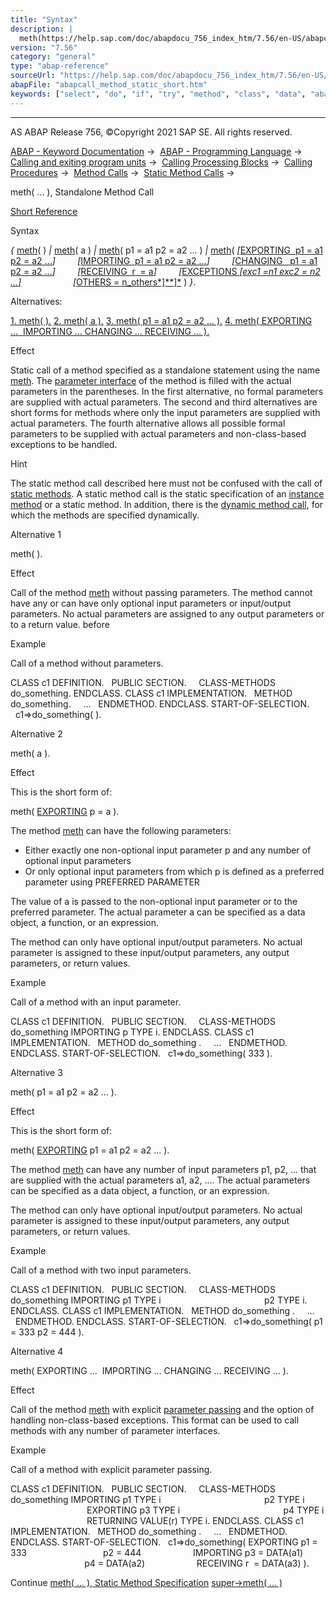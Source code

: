 ```yaml
---
title: "Syntax"
description: |
  meth(https://help.sap.com/doc/abapdocu_756_index_htm/7.56/en-US/abapcall_method_meth_ident_stat.htm)( )  meth(https://help.sap.com/doc/abapdocu_756_index_htm/7.56/en-US/abapcall_method_meth_ident_stat.htm)( a )  meth(https://help.sap.com/doc/abapdocu_756_index_htm/7.56/en-US/abapcall
version: "7.56"
category: "general"
type: "abap-reference"
sourceUrl: "https://help.sap.com/doc/abapdocu_756_index_htm/7.56/en-US/abapcall_method_static_short.htm"
abapFile: "abapcall_method_static_short.htm"
keywords: ["select", "do", "if", "try", "method", "class", "data", "abapcall", "static", "short"]
---
```


* * *

AS ABAP Release 756, ©Copyright 2021 SAP SE. All rights reserved.

[ABAP - Keyword Documentation](https://help.sap.com/doc/abapdocu_756_index_htm/7.56/en-US/abenabap.htm) →  [ABAP - Programming Language](https://help.sap.com/doc/abapdocu_756_index_htm/7.56/en-US/abenabap_reference.htm) →  [Calling and exiting program units](https://help.sap.com/doc/abapdocu_756_index_htm/7.56/en-US/abenabap_execution.htm) →  [Calling Processing Blocks](https://help.sap.com/doc/abapdocu_756_index_htm/7.56/en-US/abencall_processing_blocks.htm) →  [Calling Procedures](https://help.sap.com/doc/abapdocu_756_index_htm/7.56/en-US/abencall_procedures.htm) →  [Method Calls](https://help.sap.com/doc/abapdocu_756_index_htm/7.56/en-US/abenmethod_calls.htm) →  [Static Method Calls](https://help.sap.com/doc/abapdocu_756_index_htm/7.56/en-US/abenmethod_calls_static.htm) → 

meth( ... ), Standalone Method Call

[Short Reference](https://help.sap.com/doc/abapdocu_756_index_htm/7.56/en-US/abenmeth_call_shortref.htm)

Syntax

*{* [meth](https://help.sap.com/doc/abapdocu_756_index_htm/7.56/en-US/abapcall_method_meth_ident_stat.htm)( )
*|* [meth](https://help.sap.com/doc/abapdocu_756_index_htm/7.56/en-US/abapcall_method_meth_ident_stat.htm)( a )
*|* [meth](https://help.sap.com/doc/abapdocu_756_index_htm/7.56/en-US/abapcall_method_meth_ident_stat.htm)( p1 = a1 p2 = a2 ... )
*|* [meth](https://help.sap.com/doc/abapdocu_756_index_htm/7.56/en-US/abapcall_method_meth_ident_stat.htm)( *\[*[EXPORTING  p1 = a1 p2 = a2 ...](https://help.sap.com/doc/abapdocu_756_index_htm/7.56/en-US/abapcall_method_parameters.htm)*\]*
        *\[*[IMPORTING  p1 = a1 p2 = a2 ...](https://help.sap.com/doc/abapdocu_756_index_htm/7.56/en-US/abapcall_method_parameters.htm)*\]*
        *\[*[CHANGING   p1 = a1 p2 = a2 ...](https://help.sap.com/doc/abapdocu_756_index_htm/7.56/en-US/abapcall_method_parameters.htm)*\]*
        *\[*[RECEIVING  r  = a](https://help.sap.com/doc/abapdocu_756_index_htm/7.56/en-US/abapcall_method_parameters.htm)*\]*
        *\[*[EXCEPTIONS *\[*exc1 =n1 exc2 = n2 ...*\]*](https://help.sap.com/doc/abapdocu_756_index_htm/7.56/en-US/abapcall_method_parameters.htm)
                    *\[*[OTHERS = n\_others*\]**\]*](https://help.sap.com/doc/abapdocu_756_index_htm/7.56/en-US/abapcall_method_parameters.htm) ) *}*.

Alternatives:

[1\. meth( ).](#!ABAP_ALTERNATIVE_1@1@)
[2\. meth( a ).](#!ABAP_ALTERNATIVE_2@2@)
[3\. meth( p1 = a1 p2 = a2 ... ).](#!ABAP_ALTERNATIVE_3@3@)
[4\. meth( EXPORTING ...  IMPORTING ... CHANGING ... RECEIVING ... ).](#!ABAP_ALTERNATIVE_4@4@)

Effect

Static call of a method specified as a standalone statement using the name [meth](https://help.sap.com/doc/abapdocu_756_index_htm/7.56/en-US/abapcall_method_meth_ident_stat.htm). The [parameter interface](https://help.sap.com/doc/abapdocu_756_index_htm/7.56/en-US/abenparameter_interface_glosry.htm "Glossary Entry") of the method is filled with the actual parameters in the parentheses. In the first alternative, no formal parameters are supplied with actual parameters. The second and third alternatives are short forms for methods where only the input parameters are supplied with actual parameters. The fourth alternative allows all possible formal parameters to be supplied with actual parameters and non-class-based exceptions to be handled.

Hint

The static method call described here must not be confused with the call of [static methods](https://help.sap.com/doc/abapdocu_756_index_htm/7.56/en-US/abenstatic_method_glosry.htm "Glossary Entry"). A static method call is the static specification of an [instance method](https://help.sap.com/doc/abapdocu_756_index_htm/7.56/en-US/abeninstance_method_glosry.htm "Glossary Entry") or a static method. In addition, there is the [dynamic method call](https://help.sap.com/doc/abapdocu_756_index_htm/7.56/en-US/abenmethod_calls_dynamic.htm), for which the methods are specified dynamically.

Alternative 1   

meth( ).

Effect

Call of the method [meth](https://help.sap.com/doc/abapdocu_756_index_htm/7.56/en-US/abapcall_method_meth_ident_stat.htm) without passing parameters. The method cannot have any or can have only optional input parameters or input/output parameters. No actual parameters are assigned to any output parameters or to a return value. before

Example

Call of a method without parameters.

CLASS c1 DEFINITION.
  PUBLIC SECTION.
    CLASS-METHODS do\_something.
ENDCLASS.
CLASS c1 IMPLEMENTATION.
  METHOD do\_something.
    ...
  ENDMETHOD.
ENDCLASS.
START-OF-SELECTION.
  c1=>do\_something( ).

Alternative 2   

meth( a ).

Effect

This is the short form of:

meth( [EXPORTING](https://help.sap.com/doc/abapdocu_756_index_htm/7.56/en-US/abapcall_method_parameters.htm) p = a ).

The method [meth](https://help.sap.com/doc/abapdocu_756_index_htm/7.56/en-US/abapcall_method_meth_ident_stat.htm) can have the following parameters:

-   Either exactly one non-optional input parameter p and any number of optional input parameters
-   Or only optional input parameters from which p is defined as a preferred parameter using PREFERRED PARAMETER

The value of a is passed to the non-optional input parameter or to the preferred parameter. The actual parameter a can be specified as a data object, a function, or an expression.

The method can only have optional input/output parameters. No actual parameter is assigned to these input/output parameters, any output parameters, or return values.

Example

Call of a method with an input parameter.

CLASS c1 DEFINITION.
  PUBLIC SECTION.
    CLASS-METHODS do\_something IMPORTING p TYPE i.
ENDCLASS.
CLASS c1 IMPLEMENTATION.
  METHOD do\_something .
    ...
  ENDMETHOD.
ENDCLASS.
START-OF-SELECTION.
  c1=>do\_something( 333 ).

Alternative 3   

meth( p1 = a1 p2 = a2 ... ).

Effect

This is the short form of:

meth( [EXPORTING](https://help.sap.com/doc/abapdocu_756_index_htm/7.56/en-US/abapcall_method_parameters.htm) p1 = a1 p2 = a2 ... ).

The method [meth](https://help.sap.com/doc/abapdocu_756_index_htm/7.56/en-US/abapcall_method_meth_ident_stat.htm) can have any number of input parameters p1, p2, ... that are supplied with the actual parameters a1, a2, .... The actual parameters can be specified as a data object, a function, or an expression.

The method can only have optional input/output parameters. No actual parameter is assigned to these input/output parameters, any output parameters, or return values.

Example

Call of a method with two input parameters.

CLASS c1 DEFINITION.
  PUBLIC SECTION.
    CLASS-METHODS do\_something IMPORTING p1 TYPE i
                                         p2 TYPE i.
ENDCLASS.
CLASS c1 IMPLEMENTATION.
  METHOD do\_something .
    ...
  ENDMETHOD.
ENDCLASS.
START-OF-SELECTION.
  c1=>do\_something( p1 = 333 p2 = 444 ).

Alternative 4   

meth( EXPORTING ...  IMPORTING ... CHANGING ... RECEIVING ... ).

Effect

Call of the method [meth](https://help.sap.com/doc/abapdocu_756_index_htm/7.56/en-US/abapcall_method_meth_ident_stat.htm) with explicit [parameter passing](https://help.sap.com/doc/abapdocu_756_index_htm/7.56/en-US/abapcall_method_parameters.htm) and the option of handling non-class-based exceptions. This format can be used to call methods with any number of parameter interfaces.

Example

Call of a method with explicit parameter passing.

CLASS c1 DEFINITION.
  PUBLIC SECTION.
    CLASS-METHODS do\_something IMPORTING p1 TYPE i
                                         p2 TYPE i
                               EXPORTING p3 TYPE i
                                         p4 TYPE i
                               RETURNING VALUE(r) TYPE i.
ENDCLASS.
CLASS c1 IMPLEMENTATION.
  METHOD do\_something .
    ...
  ENDMETHOD.
ENDCLASS.
START-OF-SELECTION.
  c1=>do\_something( EXPORTING p1 = 333
                              p2 = 444
                    IMPORTING p3 = DATA(a1)
                              p4 = DATA(a2)
                    RECEIVING r  = DATA(a3) ).

Continue
[meth( ... ), Static Method Specification](https://help.sap.com/doc/abapdocu_756_index_htm/7.56/en-US/abapcall_method_meth_ident_stat.htm)
[super->meth( ... )](https://help.sap.com/doc/abapdocu_756_index_htm/7.56/en-US/abapcall_method_meth_super.htm)